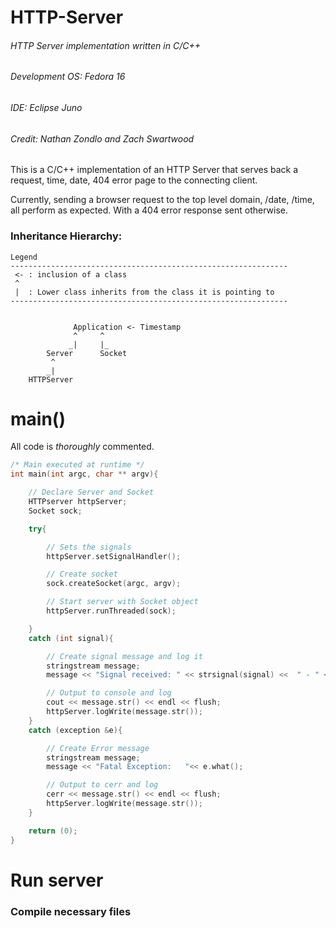 HTTP-Server
===========

###### HTTP Server implementation written in C/C++
###### Development OS: Fedora 16
###### IDE: Eclipse Juno
###### Credit: Nathan Zondlo and Zach Swartwood

This is a C/C++ implementation of an HTTP Server that serves back a request, time, date,  404 error page to the connecting client.

Currently, sending a browser request to the top level domain, /date, /time, all perform as expected. With a 404 error response sent otherwise.


### Inheritance Hierarchy:

```
Legend
--------------------------------------------------------------					                                         	
 <- : inclusion of a class				                           
 ^                                                          
 |  : Lower class inherits from the class it is pointing to 
--------------------------------------------------------------


		      Application <- Timestamp
		      ^     ^    
      		 _|     |_	  
		Server		Socket			
		 ^		
		_|
	HTTPServer
```

# main()

All code is *thoroughly* commented.

```C++
/* Main executed at runtime */
int main(int argc, char ** argv){

	// Declare Server and Socket
	HTTPserver httpServer;
	Socket sock;

	try{

		// Sets the signals
		httpServer.setSignalHandler();

		// Create socket
		sock.createSocket(argc, argv);

		// Start server with Socket object
		httpServer.runThreaded(sock);

	}
	catch (int signal){

		// Create signal message and log it
		stringstream message;
		message << "Signal received: " << strsignal(signal) <<  " - " << signal << flush;

		// Output to console and log
		cout << message.str() << endl << flush;
		httpServer.logWrite(message.str());
	}
	catch (exception &e){

		// Create Error message
		stringstream message;
		message << "Fatal Exception:   "<< e.what();

		// Output to cerr and log
		cerr << message.str() << endl << flush;
		httpServer.logWrite(message.str());
	}

	return (0);
}

```

# Run server

### Compile necessary files

